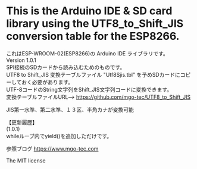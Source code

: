 # This is the Arduino IDE & SD card library using the UTF8_to_Shift_JIS conversion table for the ESP8266.

これはESP-WROOM-02(ESP8266)の Arduino IDE ライブラリです。  
Version 1.0.1  
SPI接続のSDカードから読み込むためのものです。  
UTF8 to Shift_JIS 変換テーブルファイル "Utf8Sjis.tbl" を予めSDカードにコピーしておく必要があります。  
UTF-8コードのString文字列をShift_JIS文字列コードに変換できます。  
変換テーブルファイルURL--> https://github.com/mgo-tec/UTF8_to_Shift_JIS  

JIS第一水準、第二水準、１３区、半角カナが変換可能

【更新履歴】  
(1.0.1)  
whileループ内でyield()を追加しただけです。

参照ブログ https://www.mgo-tec.com

The MIT license